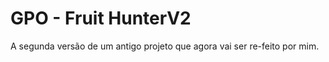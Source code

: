 # GPO - Fruit HunterV2
<p>A segunda versão de um antigo projeto que agora vai ser re-feito por mim.</p>
